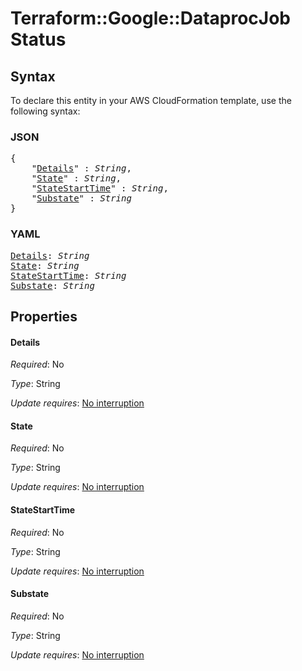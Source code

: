# Terraform::Google::DataprocJob Status

## Syntax

To declare this entity in your AWS CloudFormation template, use the following syntax:

### JSON

<pre>
{
    "<a href="#details" title="Details">Details</a>" : <i>String</i>,
    "<a href="#state" title="State">State</a>" : <i>String</i>,
    "<a href="#statestarttime" title="StateStartTime">StateStartTime</a>" : <i>String</i>,
    "<a href="#substate" title="Substate">Substate</a>" : <i>String</i>
}
</pre>

### YAML

<pre>
<a href="#details" title="Details">Details</a>: <i>String</i>
<a href="#state" title="State">State</a>: <i>String</i>
<a href="#statestarttime" title="StateStartTime">StateStartTime</a>: <i>String</i>
<a href="#substate" title="Substate">Substate</a>: <i>String</i>
</pre>

## Properties

#### Details

_Required_: No

_Type_: String

_Update requires_: [No interruption](https://docs.aws.amazon.com/AWSCloudFormation/latest/UserGuide/using-cfn-updating-stacks-update-behaviors.html#update-no-interrupt)

#### State

_Required_: No

_Type_: String

_Update requires_: [No interruption](https://docs.aws.amazon.com/AWSCloudFormation/latest/UserGuide/using-cfn-updating-stacks-update-behaviors.html#update-no-interrupt)

#### StateStartTime

_Required_: No

_Type_: String

_Update requires_: [No interruption](https://docs.aws.amazon.com/AWSCloudFormation/latest/UserGuide/using-cfn-updating-stacks-update-behaviors.html#update-no-interrupt)

#### Substate

_Required_: No

_Type_: String

_Update requires_: [No interruption](https://docs.aws.amazon.com/AWSCloudFormation/latest/UserGuide/using-cfn-updating-stacks-update-behaviors.html#update-no-interrupt)

